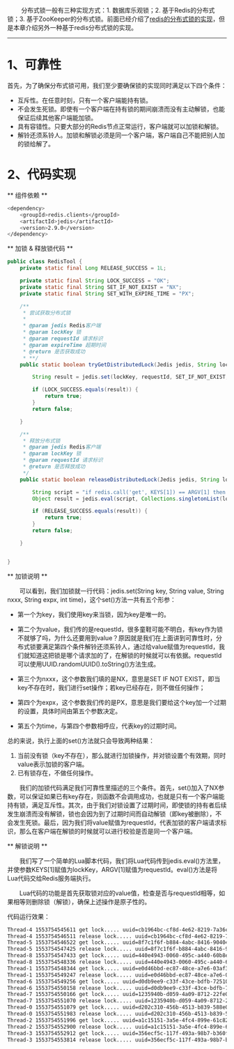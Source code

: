 &ensp;&ensp;&ensp;&ensp; 分布式锁一般有三种实现方式：1. 数据库乐观锁；2. 基于Redis的分布式锁；3. 基于ZooKeeper的分布式锁。前面已经介绍了[redis的分布式锁的实现](https://smilemilk1992.github.io/2019/01/09/java%E5%88%86%E5%B8%83%E5%BC%8F%E9%94%81/)，但是本章介绍另外一种基于redis分布式锁的实现。

***

# 1、可靠性
首先，为了确保分布式锁可用，我们至少要确保锁的实现同时满足以下四个条件：

* 互斥性。在任意时刻，只有一个客户端能持有锁。
* 不会发生死锁。即使有一个客户端在持有锁的期间崩溃而没有主动解锁，也能保证后续其他客户端能加锁。
* 具有容错性。只要大部分的Redis节点正常运行，客户端就可以加锁和解锁。
* 解铃还须系铃人。加锁和解锁必须是同一个客户端，客户端自己不能把别人加的锁给解了。

# 2、代码实现

** 组件依赖 **

```bash
<dependency>
    <groupId>redis.clients</groupId>
    <artifactId>jedis</artifactId>
    <version>2.9.0</version>
</dependency>
```


** 加锁 & 释放锁代码 **
```java
public class RedisTool {
    private static final Long RELEASE_SUCCESS = 1L;

    private static final String LOCK_SUCCESS = "OK";
    private static final String SET_IF_NOT_EXIST = "NX";
    private static final String SET_WITH_EXPIRE_TIME = "PX";

    /**
     * 尝试获取分布式锁
     *
     * @param jedis Redis客户端
     * @param lockKey 锁
     * @param requestId 请求标识
     * @param expireTime 超期时间
     * @return 是否获取成功
     * **/
    public static boolean tryGetDistributedLock(Jedis jedis, String lockKey, String requestId, int expireTime) {

        String result = jedis.set(lockKey, requestId, SET_IF_NOT_EXIST, SET_WITH_EXPIRE_TIME, expireTime);

        if (LOCK_SUCCESS.equals(result)) {
            return true;
        }
        return false;

    }

    /**
     * 释放分布式锁
     * @param jedis Redis客户端
     * @param lockKey 锁
     * @param requestId 请求标识
     * @return 是否释放成功
     */
    public static boolean releaseDistributedLock(Jedis jedis, String lockKey, String requestId) {

        String script = "if redis.call('get', KEYS[1]) == ARGV[1] then return redis.call('del', KEYS[1]) else return 0 end";
        Object result = jedis.eval(script, Collections.singletonList(lockKey), Collections.singletonList(requestId));

        if (RELEASE_SUCCESS.equals(result)) {
            return true;
        }
        return false;

    }


}
```

** 加锁说明 **

&ensp;&ensp;&ensp;&ensp;可以看到，我们加锁就一行代码：jedis.set(String key, String value, String nxxx, String expx, int time)，这个set()方法一共有五个形参：

* 第一个为key，我们使用key来当锁，因为key是唯一的。

* 第二个为value，我们传的是requestId，很多童鞋可能不明白，有key作为锁不就够了吗，为什么还要用到value？原因就是我们在上面讲到可靠性时，分布式锁要满足第四个条件解铃还须系铃人，通过给value赋值为requestId，我们就知道这把锁是哪个请求加的了，在解锁的时候就可以有依据。requestId可以使用UUID.randomUUID().toString()方法生成。

* 第三个为nxxx，这个参数我们填的是NX，意思是SET IF NOT EXIST，即当key不存在时，我们进行set操作；若key已经存在，则不做任何操作；

* 第四个为expx，这个参数我们传的是PX，意思是我们要给这个key加一个过期的设置，具体时间由第五个参数决定。

* 第五个为time，与第四个参数相呼应，代表key的过期时间。


总的来说，执行上面的set()方法就只会导致两种结果：
1. 当前没有锁（key不存在），那么就进行加锁操作，并对锁设置个有效期，同时value表示加锁的客户端。
2. 已有锁存在，不做任何操作。

&ensp;&ensp;&ensp;&ensp;我们的加锁代码满足我们可靠性里描述的三个条件。首先，set()加入了NX参数，可以保证如果已有key存在，则函数不会调用成功，也就是只有一个客户端能持有锁，满足互斥性。其次，由于我们对锁设置了过期时间，即使锁的持有者后续发生崩溃而没有解锁，锁也会因为到了过期时间而自动解锁（即key被删除），不会发生死锁。最后，因为我们将value赋值为requestId，代表加锁的客户端请求标识，那么在客户端在解锁的时候就可以进行校验是否是同一个客户端。

** 解锁说明 **

&ensp;&ensp;&ensp;&ensp;我们写了一个简单的Lua脚本代码，我们将Lua代码传到jedis.eval()方法里，并使参数KEYS[1]赋值为lockKey，ARGV[1]赋值为requestId。eval()方法是将Lua代码交给Redis服务端执行。

&ensp;&ensp;&ensp;&ensp;Lua代码的功能是首先获取锁对应的value值，检查是否与requestId相等，如果相等则删除锁（解锁），确保上述操作是原子性的。


代码运行效果：
```bash
Thread-4 1553754545611 get lock..... uuid=cb1964bc-cf8d-4e62-8219-7a36cda260e8
Thread-4 1553754546511 release lock..... uuid=cb1964bc-cf8d-4e62-8219-7a36cda260e8
Thread-5 1553754546522 get lock..... uuid=8f7c1f6f-b884-4abc-8416-904045836318
Thread-5 1553754547425 release lock..... uuid=8f7c1f6f-b884-4abc-8416-904045836318
Thread-8 1553754547433 get lock..... uuid=440e4943-0060-495c-a440-60b8e1ddc387
Thread-8 1553754548336 release lock..... uuid=440e4943-0060-495c-a440-60b8e1ddc387
Thread-1 1553754548344 get lock..... uuid=e0d46bbd-ec87-48ce-a7e6-03af32045fe9
Thread-1 1553754549247 release lock..... uuid=e0d46bbd-ec87-48ce-a7e6-03af32045fe9
Thread-6 1553754549256 get lock..... uuid=d0db9ee9-c33f-43ce-bdfb-7251023fb51d
Thread-6 1553754550158 release lock..... uuid=d0db9ee9-c33f-43ce-bdfb-7251023fb51d
Thread-7 1553754550166 get lock..... uuid=1235940b-d059-4a09-8712-22fe00c0e647
Thread-7 1553754551070 release lock..... uuid=1235940b-d059-4a09-8712-22fe00c0e647
Thread-0 1553754551079 get lock..... uuid=d202c310-456b-4513-b839-588e05e8caae
Thread-0 1553754551983 release lock..... uuid=d202c310-456b-4513-b839-588e05e8caae
Thread-2 1553754551996 get lock..... uuid=a1c15151-3a5e-4fc4-899e-61c826bf8404
Thread-2 1553754552900 release lock..... uuid=a1c15151-3a5e-4fc4-899e-61c826bf8404
Thread-3 1553754552912 get lock..... uuid=356ecf5c-117f-493a-98b7-b360fe57afc7
Thread-3 1553754553814 release lock..... uuid=356ecf5c-117f-493a-98b7-b360fe57afc7
```